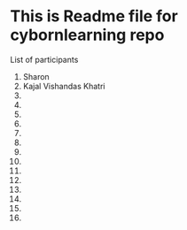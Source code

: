 # This is Readme file for cybornlearning repo
List of participants
1. Sharon
2. Kajal Vishandas Khatri
3.
4.
5.
6.
7.
8.
9.
10.
11.
12.
13.
14.
15.
16.
